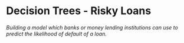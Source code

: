 # Decision Trees - Risky Loans
###### Building a model which banks or money lending institutions can use to predict the likelihood of default of a loan.
